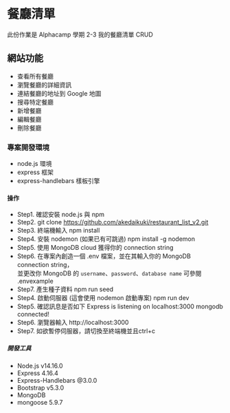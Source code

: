 # 餐廳清單
此份作業是 Alphacamp 學期 2-3 我的餐廳清單 CRUD

## 網站功能
- 查看所有餐廳
- 瀏覽餐廳的詳細資訊
- 連結餐廳的地址到 Google 地圖
- 搜尋特定餐廳
- 新增餐廳
- 編輯餐廳
- 刪除餐廳

### 專案開發環境
- node.js 環境
- express 框架
- express-handlebars 樣板引擎

#### 操作
- Step1. 確認安裝  node.js 與 npm
- Step2. git clone https://github.com/akedaikuki/restaurant_list_v2.git
- Step3. 終端機輸入  npm install
- Step4. 安裝 nodemon (如果已有可跳過)  npm install -g nodemon
- Step5. 使用 MongoDB cloud 獲得你的 connection string  
- Step6. 在專案內創造一個 .env 檔案，並在其輸入你的 MongoDB connection string，
         <br />並更改你 MongoDB 的 `username`、`password`、`database name`  可參閱 .envexample
- Step7. 產生種子資料  npm run seed      
- Step4. 啟動伺服器 (這會使用 nodemon 啟動專案)  npm run dev
- Step5. 確認訊息是否如下 Express is listening on localhost:3000 mongodb connected!
- Step6. 瀏覽器輸入 http://localhost:3000
- Step7. 如欲暫停伺服器，請切換至終端機並且ctrl+c

##### 開發工具
- Node.js v14.16.0
- Express 4.16.4
- Express-Handlebars @3.0.0
- Bootstrap v5.3.0
- MongoDB
- mongoose 5.9.7
